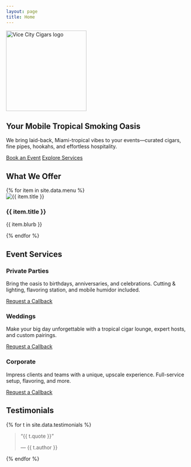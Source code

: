 ```yaml
---
layout: page
title: Home
---
```


<section class="hero">
  <img src="{{ '/assets/img/vcclogo.png' | relative_url }}" alt="Vice City Cigars logo" class="hero-logo" loading="eager" width="220" height="auto">
  <h1>Your Mobile Tropical Smoking Oasis</h1>
  <p class="hero-body">We bring laid-back, Miami-tropical vibes to your events—curated cigars, fine pipes, hookahs, and effortless hospitality.</p>
  <div class="hero-cta">
    <a href="{{ '/contact' | relative_url }}" class="btn btn-primary">Book an Event</a>
    <a href="{{ '/services' | relative_url }}" class="btn btn-secondary">Explore Services</a>
  </div>
</section>

<section class="offerings">
  <h2>What We Offer</h2>
  <div class="offerings-grid">
    {% for item in site.data.menu %}
    <div class="offering-card">
      <img src="{{ item.img | relative_url }}" alt="{{ item.title }}" loading="lazy">
      <h3>{{ item.title }}</h3>
      <p>{{ item.blurb }}</p>
    </div>
    {% endfor %}
  </div>
</section>

<section class="events">
  <h2>Event Services</h2>
  <div class="event-cards">
    <div class="event-card">
      <h3>Private Parties</h3>
      <p>Bring the oasis to birthdays, anniversaries, and celebrations. Cutting & lighting, flavoring station, and mobile humidor included.</p>
      <a href="/contact" class="btn btn-secondary">Request a Callback</a>
    </div>
    <div class="event-card">
      <h3>Weddings</h3>
      <p>Make your big day unforgettable with a tropical cigar lounge, expert hosts, and custom pairings.</p>
      <a href="/contact" class="btn btn-secondary">Request a Callback</a>
    </div>
    <div class="event-card">
      <h3>Corporate</h3>
      <p>Impress clients and teams with a unique, upscale experience. Full-service setup, flavoring, and more.</p>
      <a href="/contact" class="btn btn-secondary">Request a Callback</a>
    </div>
  </div>
</section>

<section class="testimonials">
  <h2>Testimonials</h2>
  <div class="testimonial-list">
    {% for t in site.data.testimonials %}
    <blockquote class="testimonial">
      <p>“{{ t.quote }}”</p>
      <footer>— {{ t.author }}</footer>
    </blockquote>
    {% endfor %}
  </div>
</section>
